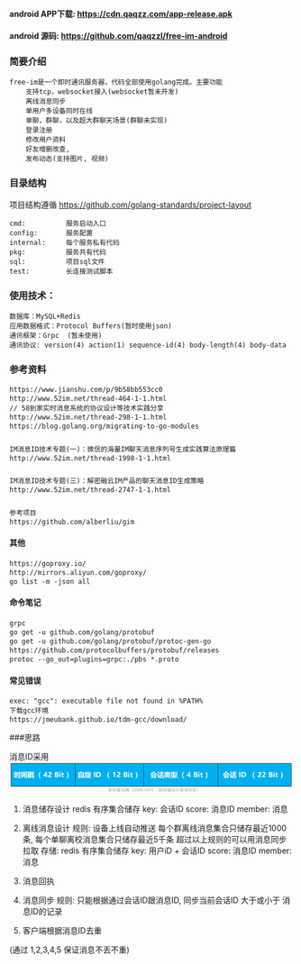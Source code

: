#### android APP下载:  https://cdn.qaqzz.com/app-release.apk
#### android 源码:  https://github.com/qaqzzl/free-im-android

### 简要介绍
```
free-im是一个即时通讯服务器，代码全部使用golang完成。主要功能
    支持tcp，websocket接入(websocket暂未开发)
    离线消息同步
    单用户多设备同时在线
    单聊，群聊，以及超大群聊天场景(群聊未实现)
    登录注册
    修改用户资料
    好友增删改查,
    发布动态(支持图片, 视频)
```

### 目录结构
项目结构遵循 https://github.com/golang-standards/project-layout
```
cmd:          服务启动入口
config:       服务配置
internal:     每个服务私有代码
pkg:          服务共有代码
sql:          项目sql文件
test:         长连接测试脚本
```

### 使用技术：
```cgo
数据库：MySQL+Redis
应用数据格式：Protocol Buffers(暂时使用json)
通讯框架：Grpc  (暂未使用)
通讯协议: version(4) action(1) sequence-id(4) body-length(4) body-data
```

### 参考资料
    https://www.jianshu.com/p/9b58bb553cc0
    http://www.52im.net/thread-464-1-1.html
    // 58到家实时消息系统的协议设计等技术实践分享
    http://www.52im.net/thread-298-1-1.html
    https://blog.golang.org/migrating-to-go-modules
#####
    IM消息ID技术专题(一)：微信的海量IM聊天消息序列号生成实践算法原理篇
    http://www.52im.net/thread-1998-1-1.html
#####
    IM消息ID技术专题(三)：解密融云IM产品的聊天消息ID生成策略
    http://www.52im.net/thread-2747-1-1.html
#####
    参考项目
    https://github.com/alberliu/gim
#### 其他
```cgo
https://goproxy.io/
http://mirrors.aliyun.com/goproxy/
go list -m -json all
```


#### 命令笔记
```
grpc
go get -u github.com/golang/protobuf
go get -u github.com/golang/protobuf/protoc-gen-go
https://github.com/protocolbuffers/protobuf/releases
protoc --go_out=plugins=grpc:./pbs *.proto

```

#### 常见错误
```
exec: "gcc": executable file not found in %PATH%
下载gcc环境
https://jmeubank.github.io/tdm-gcc/download/

```

###思路

消息ID采用
![Image text](docs/message_id.png)

1. 消息储存设计
    redis 有序集合储存
        key: 会话ID
            score: 消息ID
            member: 消息

2. 离线消息设计
    规则: 
        设备上线自动推送
        每个群离线消息集合只储存最近1000条,
        每个单聊离校消息集合只储存最近5千条
        超过以上规则的可以用消息同步拉取
    存储:
        redis 有序集合储存
            key: 用户iD + 会话ID
                score: 消息ID
                member: 消息

        
3. 消息回执


4. 消息同步
    规则:
        只能根据通过会话ID跟消息ID, 同步当前会话ID 大于或小于 消息ID的记录


5. 客户端根据消息ID去重

(通过 1,2,3,4,5 保证消息不丢不重)